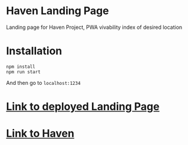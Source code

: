 # Haven Landing Page
Landing page for Haven Project, PWA vivability index of desired location


# Installation
``` 
npm install
npm run start
```

And then go to `localhost:1234`

# [Link to deployed Landing Page](https://beautiful-dieffenbachia-58568b.netlify.app/)

# [Link to Haven](https://tubular-kulfi-2c838f.netlify.app/)


